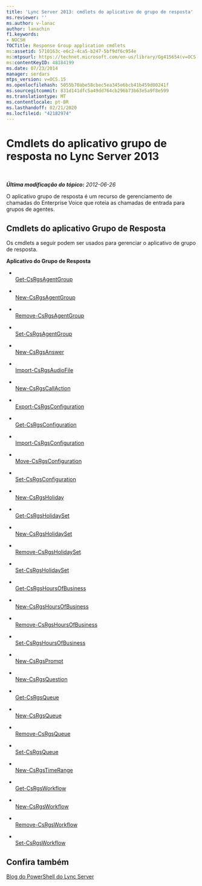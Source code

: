 ```yaml
---
title: 'Lync Server 2013: cmdlets do aplicativo de grupo de resposta'
ms.reviewer: ''
ms.author: v-lanac
author: lanachin
f1.keywords:
- NOCSH
TOCTitle: Response Group application cmdlets
ms:assetid: 5710163c-e6c2-4ca5-b247-5bf9df6c954e
ms:mtpsurl: https://technet.microsoft.com/en-us/library/Gg415654(v=OCS.15)
ms:contentKeyID: 48184199
ms.date: 07/23/2014
manager: serdars
mtps_version: v=OCS.15
ms.openlocfilehash: 5055b70abe58cbec5ea345e6bcb41b459d00241f
ms.sourcegitcommit: 831d141dfc5a49dd764cb296b73b63e5a9f8e599
ms.translationtype: MT
ms.contentlocale: pt-BR
ms.lasthandoff: 02/21/2020
ms.locfileid: "42182974"
---
```

<div data-xmlns="http://www.w3.org/1999/xhtml">

<div class="topic" data-xmlns="http://www.w3.org/1999/xhtml" data-msxsl="urn:schemas-microsoft-com:xslt" data-cs="https://msdn.microsoft.com/">

<div data-asp="https://msdn2.microsoft.com/asp">

# <a name="response-group-application-cmdlets-in-lync-server-2013"></a>Cmdlets do aplicativo grupo de resposta no Lync Server 2013

</div>

<div id="mainSection">

<div id="mainBody">

<span> </span>

_**Última modificação do tópico:** 2012-06-26_

O aplicativo grupo de resposta é um recurso de gerenciamento de chamadas do Enterprise Voice que roteia as chamadas de entrada para grupos de agentes.

<div>

## <a name="response-group-application-cmdlets"></a>Cmdlets do aplicativo Grupo de Resposta

Os cmdlets a seguir podem ser usados para gerenciar o aplicativo de grupo de resposta.

**Aplicativo do Grupo de Resposta**

  - <span></span>  
    [Get-CsRgsAgentGroup](https://technet.microsoft.com/library/Gg425793(v=OCS.15))

  - <span></span>  
    [New-CsRgsAgentGroup](https://technet.microsoft.com/library/Gg413065(v=OCS.15))

  - <span></span>  
    [Remove-CsRgsAgentGroup](https://technet.microsoft.com/library/Gg398969(v=OCS.15))

  - <span></span>  
    [Set-CsRgsAgentGroup](https://technet.microsoft.com/library/Gg425955(v=OCS.15))

<!-- end list -->

  - <span></span>  
    [New-CsRgsAnswer](https://technet.microsoft.com/library/Gg412812(v=OCS.15))

<!-- end list -->

  - <span></span>  
    [Import-CsRgsAudioFile](https://technet.microsoft.com/library/Gg412830(v=OCS.15))

<!-- end list -->

  - <span></span>  
    [New-CsRgsCallAction](https://technet.microsoft.com/library/Gg398136(v=OCS.15))

<!-- end list -->

  - <span></span>  
    [Export-CsRgsConfiguration](https://technet.microsoft.com/library/JJ205011(v=OCS.15))

  - <span></span>  
    [Get-CsRgsConfiguration](https://technet.microsoft.com/library/Gg412762(v=OCS.15))

  - <span></span>  
    [Import-CsRgsConfiguration](https://technet.microsoft.com/library/JJ205245(v=OCS.15))

  - <span></span>  
    [Move-CsRgsConfiguration](https://technet.microsoft.com/library/Gg398782(v=OCS.15))

  - <span></span>  
    [Set-CsRgsConfiguration](https://technet.microsoft.com/library/Gg425728(v=OCS.15))

<!-- end list -->

  - <span></span>  
    [New-CsRgsHoliday](https://technet.microsoft.com/library/Gg398075(v=OCS.15))

<!-- end list -->

  - <span></span>  
    [Get-CsRgsHolidaySet](https://technet.microsoft.com/library/Gg412983(v=OCS.15))

  - <span></span>  
    [New-CsRgsHolidaySet](https://technet.microsoft.com/library/Gg398403(v=OCS.15))

  - <span></span>  
    [Remove-CsRgsHolidaySet](https://technet.microsoft.com/library/Gg398521(v=OCS.15))

  - <span></span>  
    [Set-CsRgsHolidaySet](https://technet.microsoft.com/library/Gg398736(v=OCS.15))

<!-- end list -->

  - <span></span>  
    [Get-CsRgsHoursOfBusiness](https://technet.microsoft.com/library/Gg398284(v=OCS.15))

  - <span></span>  
    [New-CsRgsHoursOfBusiness](https://technet.microsoft.com/library/Gg398291(v=OCS.15))

  - <span></span>  
    [Remove-CsRgsHoursOfBusiness](https://technet.microsoft.com/library/Gg398568(v=OCS.15))

  - <span></span>  
    [Set-CsRgsHoursOfBusiness](https://technet.microsoft.com/library/Gg412929(v=OCS.15))

<!-- end list -->

  - <span></span>  
    [New-CsRgsPrompt](https://technet.microsoft.com/library/Gg398486(v=OCS.15))

<!-- end list -->

  - <span></span>  
    [New-CsRgsQuestion](https://technet.microsoft.com/library/Gg398186(v=OCS.15))

<!-- end list -->

  - <span></span>  
    [Get-CsRgsQueue](https://technet.microsoft.com/library/Gg412759(v=OCS.15))

  - <span></span>  
    [New-CsRgsQueue](https://technet.microsoft.com/library/Gg398989(v=OCS.15))

  - <span></span>  
    [Remove-CsRgsQueue](https://technet.microsoft.com/library/Gg398576(v=OCS.15))

  - <span></span>  
    [Set-CsRgsQueue](https://technet.microsoft.com/library/Gg412947(v=OCS.15))

<!-- end list -->

  - <span></span>  
    [New-CsRgsTimeRange](https://technet.microsoft.com/library/Gg399040(v=OCS.15))

<!-- end list -->

  - <span></span>  
    [Get-CsRgsWorkflow](https://technet.microsoft.com/library/Gg425766(v=OCS.15))

  - <span></span>  
    [New-CsRgsWorkflow](https://technet.microsoft.com/library/Gg398246(v=OCS.15))

  - <span></span>  
    [Remove-CsRgsWorkflow](https://technet.microsoft.com/library/Gg398765(v=OCS.15))

  - <span></span>  
    [Set-CsRgsWorkflow](https://technet.microsoft.com/library/Gg425845(v=OCS.15))

</div>

<div>

## <a name="see-also"></a>Confira também


[Blog do PowerShell do Lync Server](https://go.microsoft.com/fwlink/p/?linkid=203150)  
  

</div>

</div>

<span> </span>

</div>

</div>

</div>

